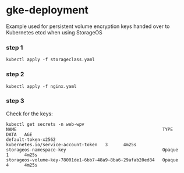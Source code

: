 # gke-deployment

Example used for persistent volume encryption keys handed over to Kubernetes etcd when using StorageOS

### step 1
```
kubectl apply -f storageclass.yaml
```

### step 2
```
kubectl apply -f nginx.yaml
```

### step 3 
Check for the keys:
```
kubectl get secrets -n web-wpv
NAME                                                        TYPE                                  DATA   AGE
default-token-x2562                                         kubernetes.io/service-account-token   3      4m25s
storageos-namespace-key                                     Opaque                                1      4m25s
storageos-volume-key-78001de1-6bb7-48a9-8ba6-29afab20ed84   Opaque                                4      4m25s
```
